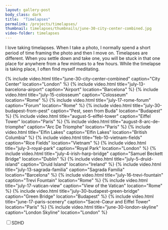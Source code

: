 ```yaml
---
layout: gallery-post
body_class: dark
title:  "Timelapses"
permalink: /projects/timelapses/
thumbnail: timelapses/thumbnails/june-30-city-center-combined.jpg
video-folder: timelapses
---
```


I love taking timelapses. When I take a photo, I normally spend a short period of time framing the photo and then I move on. Timelapses are different. When you settle down and take one, you will be stuck in that one place for anywhere from a few mintues to a few hours. While the timelapse is taking place, I often find myself meditating.

{% include video.html title="june-30-city-center-combined" caption="City Center" location="London" %}
{% include video.html title="july-13-barcelona-airport" caption="Airport" location="Barcelona" %}
{% include video.html title="july-15-colosseum" caption="Colosseum" location="Rome" %}
{% include video.html title="july-17-rome-forum" caption="Forum" location="Rome" %}
{% include video.html title="july-30-budapest-from-pest" caption="Pest, seen from Buda" location="Budapest" %}
{% include video.html title="august-5-eiffel-tower" caption="Eiffel Tower" location="Paris" %}
{% include video.html title="august-8-arc-de-triomphe" caption="Arc De Triomphe" location="Paris" %}
{% include video.html title="Elfin Lakes" caption="Elfin Lakes" location="British Columbia" %}
{% include video.html title="feb-10-vietnam-fields" caption="Rice Fields" location="Vietnam" %}
{% include video.html title="july-3-royal-park" caption="Royal Park" location="London" %}
{% include video.html title="july-4-irish-harp-bridge" caption="Samuel Beckett Bridge" location="Dublin" %}
{% include video.html title="july-5-druid-island" caption="Druid Island" location="Ireland" %}
{% include video.html title="july-13-sagrada-familia" caption="Sagrada Familia" location="Barcelona" %}
{% include video.html title="july-16-trevi-fountain" caption="Trevi Fountain" location="Rome" %}
{% include video.html title="july-17-vatican-view" caption="View of the Vatican" location="Rome" %}
{% include video.html title="july-30-budapest-green-bridge" caption="Green Bridge" location="Budapest" %}
{% include video.html title="june-17-paris-scenery" caption="Sacré-Cœur and Eiffel Tower" location="Paris" %}
{% include video.html title="june-30-london-skyline" caption="London Skyline" location="London" %}

<label class="switch-light switch-candy switch-candy-blue button-quality"><input type="checkbox"><span><span>SD</span><span>HD</span><a></a></span></label>
<script type="text/javascript" src="https://cdnjs.cloudflare.com/ajax/libs/jquery/3.2.1/jquery.min.js"></script>
<script type="text/javascript" src="/assets/jquery.appear.js"></script>
<script type="text/javascript" src="/assets/auto-video.js"></script>

